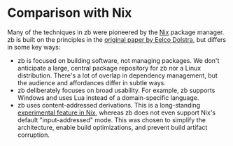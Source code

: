 # Comparison with Nix

Many of the techniques in zb were pioneered by the [Nix][] package manager.
zb is built on the principles in the [original paper by Eelco Dolstra][@dolstra_purely_2006],
but differs in some key ways:

- zb is focused on building software, not managing packages.
  We don't anticipate a large, central package repository for zb
  nor a Linux distribution.
  There's a lot of overlap in dependency management,
  but the audience and affordances differ in subtle ways.
- zb deliberately focuses on broad usability.
  For example, zb supports Windows
  and uses Lua instead of a domain-specific language.
- zb uses content-addressed derivations.
  This is a long-standing [experimental feature in Nix][ca-derivations],
  whereas zb does not even support Nix's default "input-addressed" mode.
  This was chosen to simplify the architecture,
  enable build optimizations,
  and prevent build artifact corruption.

[ca-derivations]: https://nix.dev/manual/nix/2.24/development/experimental-features.html#xp-feature-ca-derivations
[@dolstra_purely_2006]: https://edolstra.github.io/pubs/phd-thesis.pdf
[Nix]: https://nixos.org/
